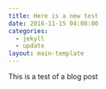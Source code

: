 ```yaml
---
title: Here is a new test
date: 2016-11-15 04:08:00
categories:
  - jekyll
  - update
layout: main-template
---
```



This is a test of a blog post